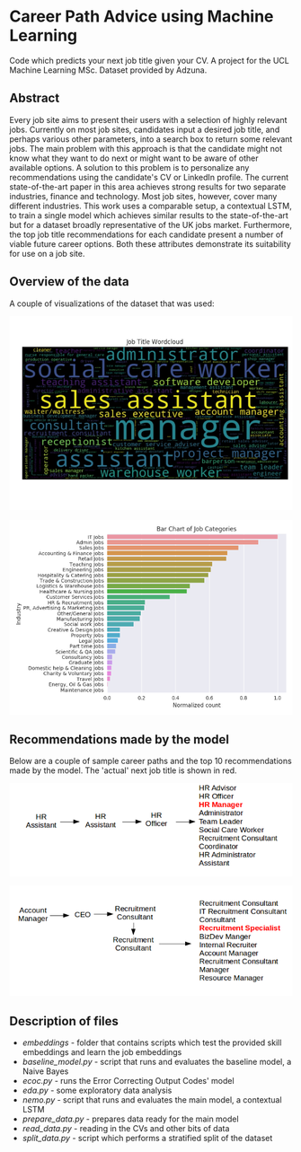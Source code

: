 # Career Path Advice using Machine Learning

Code which predicts your next job title given your CV. A project for the UCL Machine Learning MSc. Dataset provided by Adzuna.

## Abstract

Every job site aims to present their users with a selection of highly relevant jobs. Currently on most job sites, candidates input a desired job title, and perhaps various other parameters, into a search box to return some relevant jobs. The main problem with this approach is that the candidate might not know what they want to do next or might want to be aware of other available options. A solution to this problem is to personalize any recommendations using the candidate's CV or LinkedIn profile. The current state-of-the-art paper in this area achieves strong results for two separate industries, finance and technology. Most job sites, however, cover many different industries. This work uses a comparable setup, a contextual LSTM, to train a single model which achieves similar results to the state-of-the-art but for a dataset broadly representative of the UK jobs market. Furthermore, the top job title recommendations for each candidate present a number of viable future career options. Both these attributes demonstrate its suitability for use on a job site.

## Overview of the data

A couple of visualizations of the dataset that was used:

![Alt text](images/final_job_wordcloud.jpg)

![Alt text](images/recent_job_category.png)


## Recommendations made by the model

Below are a couple of sample career paths and the top 10 recommendations made by the model. The 'actual' next job title is shown in red.

![Alt text](images/career_1.png)

![Alt text](images/career_2.png)


## Description of files

* *embeddings* - folder that contains scripts which test the provided skill embeddings and learn the job embeddings
* *baseline_model.py* - script that runs and evaluates the baseline model, a Naive Bayes
* *ecoc.py* - runs the Error Correcting Output Codes' model
* *eda.py* - some exploratory data analysis
* *nemo.py* - script that runs and evaluates the main model, a contextual LSTM
* *prepare_data.py* - prepares data ready for the main model
* *read_data.py* - reading in the CVs and other bits of data
* *split_data.py* - script which performs a stratified split of the dataset


